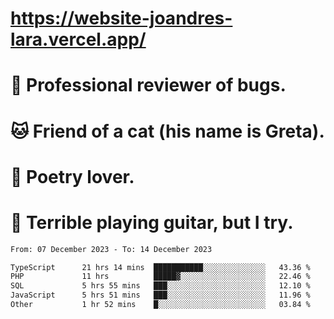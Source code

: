 # https://website-joandres-lara.vercel.app/
# 🐛 Professional reviewer of bugs.
# 🐱 Friend of a cat (his name is Greta).
# 📜 Poetry lover.
# 🎸 Terrible playing guitar, but I try.

<!--START_SECTION:waka-->

```txt
From: 07 December 2023 - To: 14 December 2023

TypeScript      21 hrs 14 mins  ███████████░░░░░░░░░░░░░░   43.36 %
PHP             11 hrs          █████▓░░░░░░░░░░░░░░░░░░░   22.46 %
SQL             5 hrs 55 mins   ███░░░░░░░░░░░░░░░░░░░░░░   12.10 %
JavaScript      5 hrs 51 mins   ███░░░░░░░░░░░░░░░░░░░░░░   11.96 %
Other           1 hr 52 mins    █░░░░░░░░░░░░░░░░░░░░░░░░   03.84 %
```

<!--END_SECTION:waka-->

